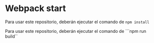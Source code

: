 # Webpack start

Para usar este repositorio, deberán ejecutar el comando de ```npm install```

Para usar este repositorio, deberán ejecutar el comando de ```npm run build``
